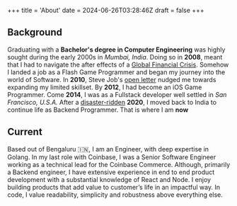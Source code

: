 +++
title = 'About'
date = 2024-06-26T03:28:46Z
draft = false
+++

## Background
Graduating with a **Bachelor's degree in Computer Engineering** was highly sought during the early 2000s in *Mumbai, India*. Doing so in **2008**, meant that I had to navigate the after effects of a [Global Financial Crisis](https://en.wikipedia.org/wiki/2007%E2%80%932008_financial_crisis). Somehow I landed a job as a Flash Game Programmer and began my journey into the world of Software. In **2010**, Steve Job's [open letter](https://en.wikipedia.org/wiki/Thoughts_on_Flash) nudged me towards expanding my limited skillset. By **2012**, I had become an iOS Game Programmer. Come **2014**, I was as a Fullstack developer well settled in *San Francisco, U.S.A.* After a [disaster-ridden](https://en.wikipedia.org/wiki/COVID-19_pandemic) **2020**, I moved back to India to continue life as Backend Programmer. That is where I am **now**

## Current

Based out of Bengaluru 🇮🇳, I am an Engineer, with deep expertise in Golang. In my last role with Coinbase, I was a Senior Software Engineer working as a technical lead for the Coinbase Commerce. Although, primarily a Backend engineer, I have extensive experience in end to end product development with a substantial knowledge of React and Node. I enjoy building products that add value to customer’s life in an impactful way. In code, I value readability, simplicity and robustness above everything else.
